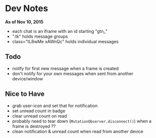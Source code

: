 # Dev Notes

**As of Nov 10, 2015**

- each chat is an iframe with an id starting "gtn_"
- ".tk" holds message groups
- class="tL8wMe xAWnQc" holds individual messages


## Todo

- notify for first new message when a frame is created
- don't notify for your own messages when sent from another device/window


## Nice to Have

- grab user-icon and set that for notification
- set unread count in badge
- clear unread count on read
- probably need to tear down (`MutationObserver.disconnect()`) when a frame is destroyed ??
- clean notification & unread count when read from another device
